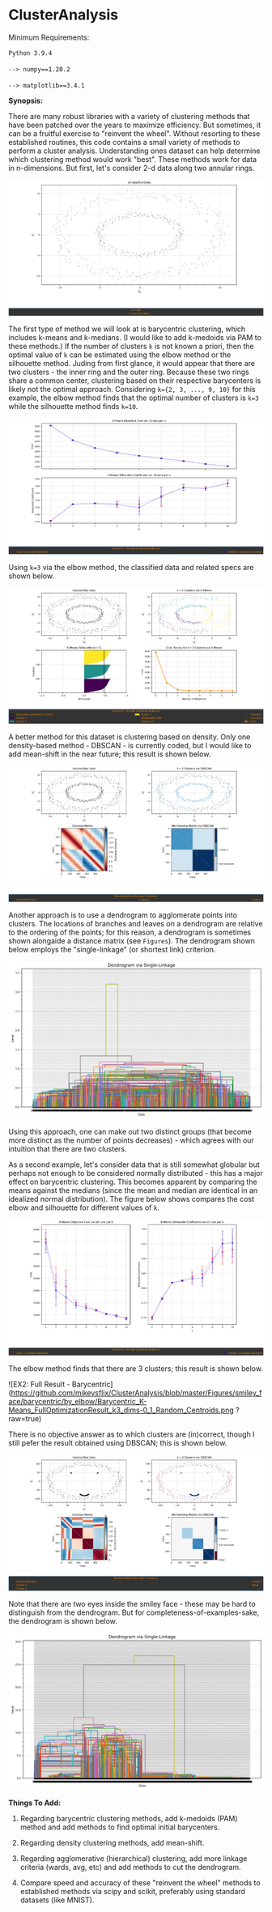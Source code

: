# ClusterAnalysis

Minimum Requirements:

    Python 3.9.4

    --> numpy==1.20.2

    --> matplotlib==3.4.1

**Synopsis:**

There are many robust libraries with a variety of clustering methods that have been patched over the years to maximize efficiency. But sometimes, it can be a fruitful exercise to "reinvent the wheel". Without resorting to these established routines, this code contains a small variety of methods to perform a cluster analysis. Understanding ones dataset can help determine which clustering method would work "best". 
These methods work for data in n-dimensions. But first, let's consider 2-d data along two annular rings.

![Unclassified Data - 2d Annuli](https://github.com/mikeysflix/ClusterAnalysis/blob/master/Figures/annulus_2d/Unclassified_Data_dims-0_1.png?raw=true)

The first type of method we will look at is barycentric clustering, which includes k-means and k-medians. (I would like to add k-medoids via PAM to these methods.) If the number of clusters `k` is not known a priori, then the optimal value of `k` can be estimated using the elbow method or the silhouette method. Juding from first glance, it would appear that there are two clusters - the inner ring and the outer ring. Because these two rings share a common center, clustering based on their respective barycenters is likely not the optimal approach. Considering `k={2, 3, ..., 9, 10}` for this example, the elbow method finds that the optimal number of clusters is `k=3` while the silhouette method finds `k=10`. 

![EX1: Comparison of Optimal K](https://github.com/mikeysflix/ClusterAnalysis/blob/master/Figures/annulus_2d/barycentric/by_elbow/Barycentric_K-Means_Cost_%26_Silhouette_ByK_Random_Centroids_vertical.png?raw=true)

Using `k=3` via the elbow method, the classified data and related specs are shown below.

![EX1: Full Result - Barycentric](https://github.com/mikeysflix/ClusterAnalysis/blob/master/Figures/annulus_2d/barycentric/by_elbow/Barycentric_K-Means_FullOptimizationResult_k3_dims-0_1_Random_Centroids.png?raw=true)

A better method for this dataset is clustering based on density. Only one density-based method - DBSCAN - is currently coded, but I would like to add mean-shift in the near future; this result is shown below.

![EX1: Full Result - Density](https://github.com/mikeysflix/ClusterAnalysis/blob/master/Figures/annulus_2d/density/DensityDBSCAN_FullOptimizationResult_k2_by_m0_dims-0_1.png?raw=true)

Another approach is to use a dendrogram to agglomerate points into clusters. The locations of branches and leaves on a dendrogram are relative to the ordering of the points; for this reason, a dendrogram is sometimes shown alongaide a distance matrix (see `Figures`). The dendrogram shown below employs the "single-linkage" (or shortest link) criterion.

![EX1: Dendrogram](https://github.com/mikeysflix/ClusterAnalysis/blob/master/Figures/annulus_2d/agglomerative/AgglomerativeDendrogram_Single-Linkage_Row0_pos.png?raw=true)

Using this approach, one can make out two distinct groups (that become more distinct as the number of points decreases) - which agrees with our intuition that there are two clusters.


As a second example, let's consider data that is still somewhat globular but perhaps not enough to be considered normally distributed - this has a major effect on barycentric clustering. This becomes apparent by comparing the means against the medians (since the mean and median are identical in an idealized normal distribution). The figure below shows compares the cost elbow and silhouette for different values of `k`.

![EX2: Comparison of Optimal K](https://github.com/mikeysflix/ClusterAnalysis/blob/master/Figures/smiley_face/barycentric/by_elbow/Barycentric_K-Means_Cost_%26_Silhouette_ByK_Random_Centroids_horizontal.png?raw=true)

The elbow method finds that there are 3 clusters; this result is shown below.

![EX2: Full Result - Barycentric](https://github.com/mikeysflix/ClusterAnalysis/blob/master/Figures/smiley_face/barycentric/by_elbow/Barycentric_K-Means_FullOptimizationResult_k3_dims-0_1_Random_Centroids.png
?raw=true)

There is no objective answer as to which clusters are (in)correct, though I still pefer the result obtained using DBSCAN; this is shown below.

![EX2: Full Result - Density](https://github.com/mikeysflix/ClusterAnalysis/blob/master/Figures/smiley_face/density/DensityDBSCAN_FullOptimizationResult_k3_by_m221_dims-0_1.png?raw=true)

Note that there are two eyes inside the smiley face - these may be hard to distinguish from the dendrogram. But for completeness-of-examples-sake, the dendrogram is shown below.

![EX2: Dendrogram](https://github.com/mikeysflix/ClusterAnalysis/blob/master/Figures/smiley_face/agglomerative/AgglomerativeDendrogram_Single-Linkage_Row0_pos.png?raw=true)

**Things To Add:**

1) Regarding barycentric clustering methods, add k-medoids (PAM) method and add methods to find optimal initial barycenters.

2) Regarding density clustering methods, add mean-shift.

3) Regarding agglomerative (hierarchical) clustering, add more linkage criteria (wards, avg, etc) and add methods to cut the dendrogram.

4) Compare speed and accuracy of these "reinvent the wheel" methods to established methods via scipy and scikit, preferably using standard datasets (like MNIST). 


